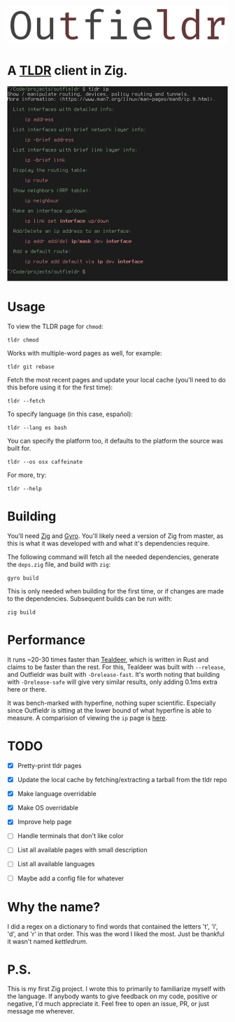 ![](res/outfieldr-title.png)

# A [TLDR](https://github.com/tldr-pages/tldr) client in Zig.

![](res/example-ip.png)

# Usage

To view the TLDR page for `chmod`:
```
tldr chmod
```

Works with multiple-word pages as well, for example:
```
tldr git rebase
```

Fetch the most recent pages and update your local cache (you'll need to do this before using it for the first time):
```
tldr --fetch
```

To specify language (in this case, español):
```
tldr --lang es bash
```

You can specify the platform too, it defaults to the platform the source was built for.
```
tldr --os osx caffeinate
```

For more, try:
```
tldr --help
```

# Building

You'll need [Zig](https://ziglang.org/) and
[Gyro](https://github.com/mattnite/gyro). You'll likely need a version
of Zig from master, as this is what it was developed with and what
it's dependencies require.

The following command will fetch all the needed dependencies, generate
the `deps.zig` file, and build with `zig`:
```
gyro build
```

This is only needed when building for the first time, or if changes
are made to the dependencies. Subsequent builds can be run with:
```
zig build
```

# Performance

It runs ~20-30 times faster than
[Tealdeer](https://github.com/dbrgn/tealdeer), which is written in
Rust and claims to be faster than the rest. For this, Tealdeer was
built with `--release`, and Outfieldr was built with `-Drelease-fast`.
It's worth noting that building with `-Drelease-safe` will give very
similar results, only adding 0.1ms extra here or there.

It was bench-marked with hyperfine, nothing super scientific.
Especially since Outfieldr is sitting at the lower bound of what
hyperfine is able to measure. A comparision of viewing the `ip` page
is [here](bench/hyperfine-outfieldr-tealdeer-ip).

# TODO

- [X] Pretty-print tldr pages

- [X] Update the local cache by fetching/extracting a tarball from the tldr repo

- [X] Make language overridable

- [X] Make OS overridable

- [X] Improve help page

- [ ] Handle terminals that don't like color

- [ ] List all available pages with small description

- [ ] List all available languages

- [ ] Maybe add a config file for whatever

# Why the name?

I did a regex on a dictionary to find words that contained the letters
't', 'l', 'd', and 'r' in that order. This was the word I liked the
most. Just be thankful it wasn't named _kettledrum_.

# P.S.

This is my first Zig project. I wrote this to primarily to familiarize
myself with the language. If anybody wants to give feedback on my
code, positive or negative, I'd much appreciate it. Feel free to open
an issue, PR, or just message me wherever.
